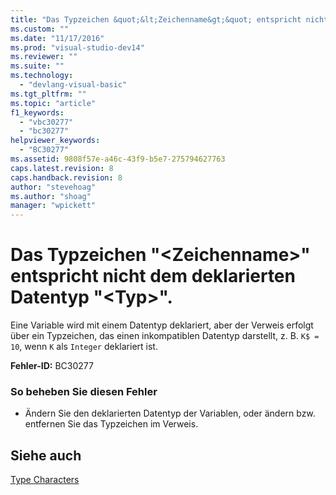 ```yaml
---
title: "Das Typzeichen &quot;&lt;Zeichenname&gt;&quot; entspricht nicht dem deklarierten Datentyp &quot;&lt;Typ&gt;&quot;. | Microsoft Docs"
ms.custom: ""
ms.date: "11/17/2016"
ms.prod: "visual-studio-dev14"
ms.reviewer: ""
ms.suite: ""
ms.technology: 
  - "devlang-visual-basic"
ms.tgt_pltfrm: ""
ms.topic: "article"
f1_keywords: 
  - "vbc30277"
  - "bc30277"
helpviewer_keywords: 
  - "BC30277"
ms.assetid: 9808f57e-a46c-43f9-b5e7-275794627763
caps.latest.revision: 8
caps.handback.revision: 8
author: "stevehoag"
ms.author: "shoag"
manager: "wpickett"
---
```

# Das Typzeichen &quot;&lt;Zeichenname&gt;&quot; entspricht nicht dem deklarierten Datentyp &quot;&lt;Typ&gt;&quot;.
Eine Variable wird mit einem Datentyp deklariert, aber der Verweis erfolgt über ein Typzeichen, das einen inkompatiblen Datentyp darstellt, z. B. `K$ = 10`, wenn `K` als `Integer` deklariert ist.  
  
 **Fehler\-ID:** BC30277  
  
### So beheben Sie diesen Fehler  
  
-   Ändern Sie den deklarierten Datentyp der Variablen, oder ändern bzw. entfernen Sie das Typzeichen im Verweis.  
  
## Siehe auch  
 [Type Characters](../../visual-basic/programming-guide/language-features/data-types/type-characters.md)